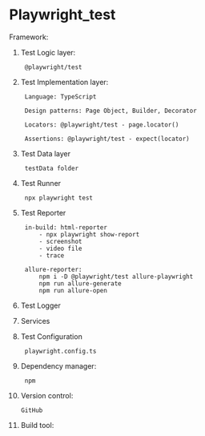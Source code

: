 # Playwright_test

Framework:
1. Test Logic layer:

    	@playwright/test

2. Test Implementation layer:

    	Language: TypeScript
    
    	Design patterns: Page Object, Builder, Decorator
    
    	Locators: @playwright/test - page.locator()
    
    	Assertions: @playwright/test - expect(locator)

3. Test Data layer

		testData folder

4. Test Runner

    	npx playwright test

5. Test Reporter

		in-build: html-reporter 
			- npx playwright show-report
			- screenshot
			- video file
			- trace

		allure-reporter:
			npm i -D @playwright/test allure-playwright
			npm run allure-generate
			npm run allure-open

6. Test Logger

7. Services

8. Test Configuration

    	playwright.config.ts 

9. Dependency manager: 

		npm

10. Version control: 

    	GitHub

11. Build tool: 
